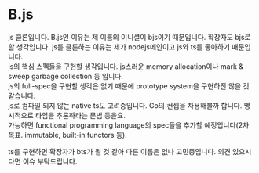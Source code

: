 # B.js
js 클론입니다. B.js인 이유는 제 이름의 이니셜이 bjs이기 때문입니다. 확장자도 bjs로 할 생각입니다. js를 클론하는 이유는 제가 nodejs메인이고 js와 ts를 좋아하기 때문입니다.  
js의 핵심 스펙들을 구현할 생각입니다. js스러운 memory allocation이나 mark & sweep garbage collection 등 입니다.  
js의 full-spec을 구현할 생각은 없기 때문에 prototype system을 구현하진 않을 것 같습니다.  
js로 컴파일 되지 않는 native ts도 고려중입니다. Go의 컨셉을 차용해볼까 합니다. 명시적으로 타입을 추론하라는 문법 등을요.  
가능하면 functional programming language의 spec들을 추가할 예정입니다(2차 목표. immutable, built-in functors 등).  

ts를 구현하면 확장자가 bts가 될 것 같아 다른 이름은 없나 고민중입니다. 의견 있으시다면 이슈 부탁드립니다.

